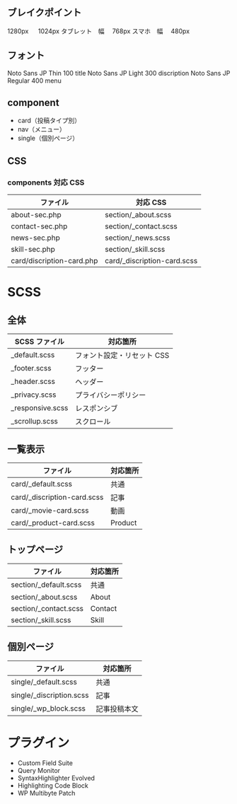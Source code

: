 ## ブレイクポイント

1280px 　 1024px
タブレット　幅　 768px
スマホ　幅　 480px

## フォント

Noto Sans JP Thin 100 title
Noto Sans JP Light 300 discription
Noto Sans JP Regular 400 menu

## component

- card（投稿タイプ別）
- nav（メニュー）
- single（個別ページ）

## CSS

### components 対応 CSS

| ファイル                  | 対応 CSS                     |
| ------------------------- | ---------------------------- |
| about-sec.php             | section/\_about.scss         |
| contact-sec.php           | section/\_contact.scss       |
| news-sec.php              | section/\_news.scss          |
| skill-sec.php             | section/\_skill.scss         |
| card/discription-card.php | card/\_discription-card.scss |

# SCSS

## 全体

| SCSS ファイル     | 対応箇所                   |
| ----------------- | -------------------------- |
| \_default.scss    | フォント設定・リセット CSS |
| \_footer.scss     | フッター                   |
| \_header.scss     | ヘッダー                   |
| \_privacy.scss    | プライバシーポリシー       |
| \_responsive.scss | レスポンシブ               |
| \_scrollup.scss   | スクロール                 |

## 一覧表示

| ファイル                     | 対応箇所 |
| ---------------------------- | -------- |
| card/\_default.scss          | 共通     |
| card/\_discription-card.scss | 記事     |
| card/\_movie-card.scss 　    | 動画     |
| card/\_product-card.scss     | Product  |

## トップページ

| ファイル               | 対応箇所 |
| ---------------------- | -------- |
| section/\_default.scss | 共通     |
| section/\_about.scss   | About    |
| section/\_contact.scss | Contact  |
| section/\_skill.scss   | Skill    |

## 個別ページ

| ファイル                  | 対応箇所     |
| ------------------------- | ------------ |
| single/\_default.scss     | 共通         |
| single/\_discription.scss | 記事         |
| single/\_wp_block.scss    | 記事投稿本文 |

# プラグイン

- Custom Field Suite
- Query Monitor
- SyntaxHighlighter Evolved
- Highlighting Code Block
- WP Multibyte Patch
